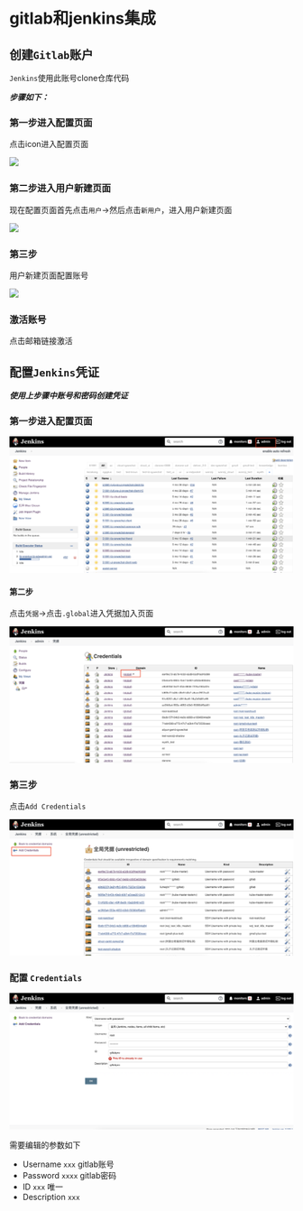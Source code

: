 # gitlab和jenkins集成

## 创建`Gitlab`账户

`Jenkins`使用此账号clone仓库代码

***步骤如下：***

### 第一步进入配置页面

点击icon进入配置页面

![](images/gitlab_config_entry.png)

### 第二步进入用户新建页面

现在配置页面首先点击`用户`->然后点击`新用户`，进入用户新建页面

![](images/gitlab_config.png)

### 第三步

用户新建页面配置账号

![](images/gitlab_user_form.png)

### 激活账号

点击邮箱链接激活

## 配置`Jenkins`凭证

***使用上步骤中账号和密码创建凭证***

### 第一步进入配置页面

![](images/genkins_admin_config.png)

#### 第二步

点击`凭据`->点击`.global`进入凭据加入页面

![](images/jenkins_global_config.png)

### 第三步

点击`Add Credentials`

![](images/add_credentials.png)

### 配置 `Credentials`

![](images/add_credentials_form.png)

需要编辑的参数如下

- Username `xxx` gitlab账号
- Password `xxxx` gitlab密码
- ID `xxx` 唯一
- Description `xxx`
